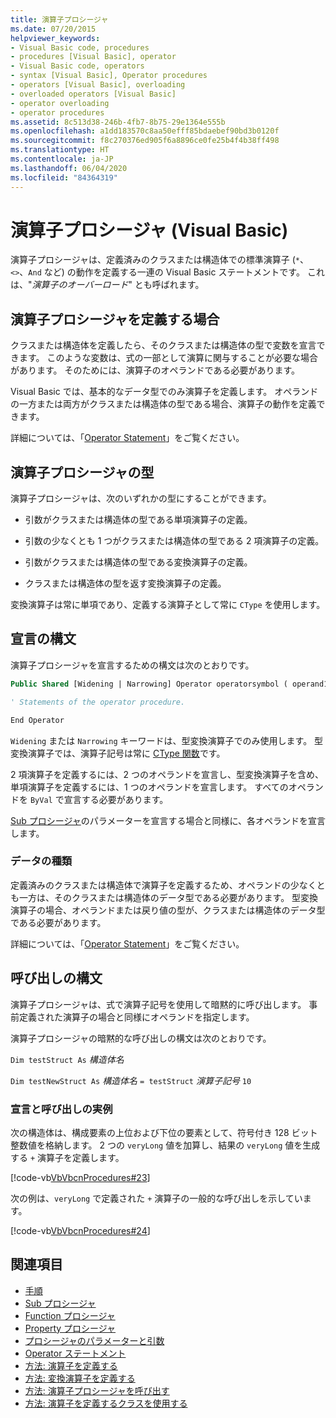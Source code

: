 ```yaml
---
title: 演算子プロシージャ
ms.date: 07/20/2015
helpviewer_keywords:
- Visual Basic code, procedures
- procedures [Visual Basic], operator
- Visual Basic code, operators
- syntax [Visual Basic], Operator procedures
- operators [Visual Basic], overloading
- overloaded operators [Visual Basic]
- operator overloading
- operator procedures
ms.assetid: 8c513d38-246b-4fb7-8b75-29e1364e555b
ms.openlocfilehash: a1dd183570c8aa50efff85bdaebef90bd3b0120f
ms.sourcegitcommit: f8c270376ed905f6a8896ce0fe25b4f4b38ff498
ms.translationtype: HT
ms.contentlocale: ja-JP
ms.lasthandoff: 06/04/2020
ms.locfileid: "84364319"
---
```

# <a name="operator-procedures-visual-basic"></a>演算子プロシージャ (Visual Basic)

演算子プロシージャは、定義済みのクラスまたは構造体での標準演算子 (`*`、`<>`、`And` など) の動作を定義する一連の Visual Basic ステートメントです。 これは、"*演算子のオーバーロード*" とも呼ばれます。

## <a name="when-to-define-operator-procedures"></a>演算子プロシージャを定義する場合

クラスまたは構造体を定義したら、そのクラスまたは構造体の型で変数を宣言できます。 このような変数は、式の一部として演算に関与することが必要な場合があります。 そのためには、演算子のオペランドである必要があります。

Visual Basic では、基本的なデータ型でのみ演算子を定義します。 オペランドの一方または両方がクラスまたは構造体の型である場合、演算子の動作を定義できます。

詳細については、「[Operator Statement](../../../language-reference/statements/operator-statement.md)」をご覧ください。

## <a name="types-of-operator-procedure"></a>演算子プロシージャの型

演算子プロシージャは、次のいずれかの型にすることができます。

- 引数がクラスまたは構造体の型である単項演算子の定義。

- 引数の少なくとも 1 つがクラスまたは構造体の型である 2 項演算子の定義。

- 引数がクラスまたは構造体の型である変換演算子の定義。

- クラスまたは構造体の型を返す変換演算子の定義。

 変換演算子は常に単項であり、定義する演算子として常に `CType` を使用します。

## <a name="declaration-syntax"></a>宣言の構文

演算子プロシージャを宣言するための構文は次のとおりです。

```vb
Public Shared [Widening | Narrowing] Operator operatorsymbol ( operand1 [,  operand2 ]) As datatype

' Statements of the operator procedure.

End Operator
```

`Widening` または `Narrowing` キーワードは、型変換演算子でのみ使用します。 型変換演算子では、演算子記号は常に [CType 関数](../../../language-reference/functions/ctype-function.md)です。

2 項演算子を定義するには、2 つのオペランドを宣言し、型変換演算子を含め、単項演算子を定義するには、1 つのオペランドを宣言します。 すべてのオペランドを `ByVal` で宣言する必要があります。

[Sub プロシージャ](./sub-procedures.md)のパラメーターを宣言する場合と同様に、各オペランドを宣言します。

### <a name="data-type"></a>データの種類

定義済みのクラスまたは構造体で演算子を定義するため、オペランドの少なくとも一方は、そのクラスまたは構造体のデータ型である必要があります。 型変換演算子の場合、オペランドまたは戻り値の型が、クラスまたは構造体のデータ型である必要があります。

詳細については、「[Operator Statement](../../../language-reference/statements/operator-statement.md)」をご覧ください。

## <a name="calling-syntax"></a>呼び出しの構文

演算子プロシージャは、式で演算子記号を使用して暗黙的に呼び出します。 事前定義された演算子の場合と同様にオペランドを指定します。

演算子プロシージャの暗黙的な呼び出しの構文は次のとおりです。

`Dim testStruct As`  *構造体名*

`Dim testNewStruct As`  *構造体名*  `= testStruct`  *演算子記号*  `10`

### <a name="illustration-of-declaration-and-call"></a>宣言と呼び出しの実例

次の構造体は、構成要素の上位および下位の要素として、符号付き 128 ビット整数値を格納します。 2 つの `veryLong` 値を加算し、結果の `veryLong` 値を生成する `+` 演算子を定義します。

[!code-vb[VbVbcnProcedures#23](~/samples/snippets/visualbasic/VS_Snippets_VBCSharp/VbVbcnProcedures/VB/Class1.vb#23)]

次の例は、`veryLong` で定義された `+` 演算子の一般的な呼び出しを示しています。

[!code-vb[VbVbcnProcedures#24](~/samples/snippets/visualbasic/VS_Snippets_VBCSharp/VbVbcnProcedures/VB/Class1.vb#24)]

## <a name="see-also"></a>関連項目

- [手順](./index.md)
- [Sub プロシージャ](./sub-procedures.md)
- [Function プロシージャ](./function-procedures.md)
- [Property プロシージャ](./property-procedures.md)
- [プロシージャのパラメーターと引数](./procedure-parameters-and-arguments.md)
- [Operator ステートメント](../../../language-reference/statements/operator-statement.md)
- [方法: 演算子を定義する](./how-to-define-an-operator.md)
- [方法: 変換演算子を定義する](./how-to-define-a-conversion-operator.md)
- [方法: 演算子プロシージャを呼び出す](./how-to-call-an-operator-procedure.md)
- [方法: 演算子を定義するクラスを使用する](./how-to-use-a-class-that-defines-operators.md)

